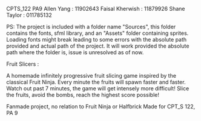 CPTS_122 PA9
Allen Yang : 11902643
Faisal Kherwish : 11879926
Shane Taylor : 011785132


PS: The project is included with a folder name "Sources", this folder contains the fonts, sfml library, and an "Assets" folder containing sprites.
Loading fonts might break leading to some errors with the absolute path provided and actual path of the project.
It will work provided the absolute path where the folder is, issue is unresolved as of now.

Fruit Slicers :

A homemade infinitely progressive fruit slicing game inspired by the classical Fruit Ninja. 
Every minute the fruits will spawn faster and faster.
Watch out past 7 minutes, the game will get intensely more difficult!
Slice the fruits, avoid the bombs, reach the highest score possible!

Fanmade project, no relation to Fruit Ninja or Halfbrick
Made for CPT_S 122, PA 9
